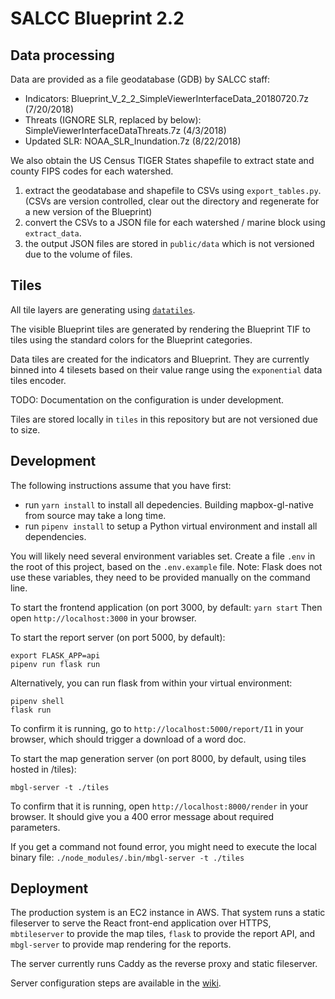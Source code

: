 # SALCC Blueprint 2.2


## Data processing

Data are provided as a file geodatabase (GDB) by SALCC staff:
* Indicators: Blueprint_V_2_2_SimpleViewerInterfaceData_20180720.7z (7/20/2018)
* Threats (IGNORE SLR, replaced by below): SimpleViewerInterfaceDataThreats.7z  (4/3/2018)
* Updated SLR: NOAA_SLR_Inundation.7z (8/22/2018)


We also obtain the US Census TIGER States shapefile to extract state and county FIPS codes for each watershed.

1. extract the geodatabase and shapefile to CSVs using `export_tables.py`.  (CSVs are version controlled, clear out the directory and regenerate for a new version of the Blueprint)
2. convert the CSVs to a JSON file for each watershed / marine block using `extract_data`.
3. the output JSON files are stored in `public/data` which is not versioned due to the volume of files.


## Tiles
All tile layers are generating using [`datatiles`](https://github.com/brendan-ward/datatiles).  

The visible Blueprint tiles are generated by rendering the Blueprint TIF to tiles using the standard colors for the Blueprint categories.

Data tiles are created for the indicators and Blueprint.  They are currently binned into 4 tilesets based on their value range using the
`exponential` data tiles encoder.

TODO: Documentation on the configuration is under development.

Tiles are stored locally in `tiles` in this repository but are not versioned due to size.


## Development

The following instructions assume that you have first:
* run `yarn install` to install all depedencies.  Building mapbox-gl-native from source may take a long time.
* run `pipenv install` to setup a Python virtual environment and install all dependencies.

You will likely need several environment variables set.  Create a file `.env` in the root of this project, based on the `.env.example` file.
Note: Flask does not use these variables, they need to be provided manually on the command line.

To start the frontend application (on port 3000, by default:
`yarn start`
Then open `http://localhost:3000` in your browser.

To start the report server (on port 5000, by default):
```
export FLASK_APP=api
pipenv run flask run
```
Alternatively, you can run flask from within your virtual environment:
```
pipenv shell
flask run
```

To confirm it is running, go to `http://localhost:5000/report/I1` in your browser, which should trigger a download of a word doc.


To start the map generation server (on port 8000, by default, using tiles hosted in /tiles):
```
mbgl-server -t ./tiles
```

To confirm that it is running, open `http://localhost:8000/render` in your browser.  It should give you a 400 error message about required parameters.

If you get a command not found error, you might need to execute the local binary file:
`./node_modules/.bin/mbgl-server -t ./tiles`


## Deployment

The production system is an EC2 instance in AWS.  That system runs a static fileserver to serve
the React front-end application over HTTPS, `mbtileserver` to provide the map tiles, `flask` to 
provide the report API, and `mbgl-server` to provide map rendering for the reports.

The server currently runs Caddy as the reverse proxy and static fileserver.

Server configuration steps are available in the [wiki](https://github.com/consbio/salcc_blueprint2/wiki).
